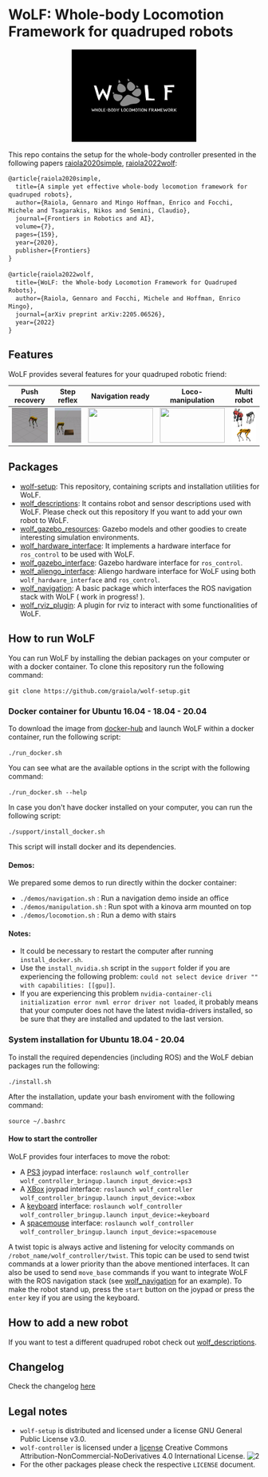 # WoLF: Whole-body Locomotion Framework for quadruped robots

<p align="center">
  <img src="docs/wolf-logo.jpeg" width="250" height="185" />
</p>

This repo contains the setup for the whole-body controller presented in the following papers [raiola2020simple](https://hal.archives-ouvertes.fr/hal-03005133/document), [raiola2022wolf](https://arxiv.org/pdf/2205.06526.pdf): 

```
@article{raiola2020simple,
  title={A simple yet effective whole-body locomotion framework for quadruped robots},
  author={Raiola, Gennaro and Mingo Hoffman, Enrico and Focchi, Michele and Tsagarakis, Nikos and Semini, Claudio},
  journal={Frontiers in Robotics and AI},
  volume={7},
  pages={159},
  year={2020},
  publisher={Frontiers}
}

@article{raiola2022wolf,
  title={WoLF: the Whole-body Locomotion Framework for Quadruped Robots},
  author={Raiola, Gennaro and Focchi, Michele and Hoffman, Enrico Mingo},
  journal={arXiv preprint arXiv:2205.06526},
  year={2022}
}
```

## Features

WoLF provides several features for your quadruped robotic friend:

<div align="center">

|  Push recovery |  Step reflex | Navigation ready  | Loco-manipulation  | Multi robot  |
|:-:|:-:|:-:|:-:|:-:|
|  <img src="docs/push_recovery.gif" width="130" height="70" /> |   <img src="docs/step_reflex.gif" width="130" height="70" />  | <img src="docs/spot_navigation.gif" width="130" height="70" />  | <img src="docs/spot_arm.gif" width="130" height="70" />  | <img src="docs/robots.png" width="120" height="70" />  |

</div>

## Packages

- [wolf-setup](https://github.com/graiola/wolf-setup): This repository, containing scripts and installation utilities for WoLF.
- [wolf_descriptions](https://github.com/graiola/wolf_descriptions): It contains robot and sensor descriptions used with WoLF. Please check out this repository If you want to add your own robot to WoLF.
- [wolf_gazebo_resources](https://github.com/graiola/wolf_gazebo_resources): Gazebo models and other goodies to create interesting simulation environments.
- [wolf_hardware_interface](https://github.com/graiola/wolf_hardware_interface): It implements a hardware interface for `ros_control` to be used with WoLF.
- [wolf_gazebo_interface](https://github.com/graiola/wolf_gazebo_interface): Gazebo hardware interface for `ros_control`.
- [wolf_aliengo_interface](https://github.com/graiola/wolf_aliengo_interface): Aliengo hardware interface for WoLF using both `wolf_hardware_interface` and `ros_control`.
- [wolf_navigation](https://github.com/graiola/wolf_navigation): A basic package which interfaces the ROS navigation stack with WoLF ( work in progress! ).
- [wolf_rviz_plugin](https://github.com/graiola/wolf_rviz_plugin): A plugin for rviz to interact with some functionalities of WoLF.

## How to run WoLF

You can run WoLF by installing the debian packages on your computer or with a docker container. To clone this repository run the following command:

`git clone https://github.com/graiola/wolf-setup.git`

### Docker container for Ubuntu 16.04 - 18.04 - 20.04

To download the image from [docker-hub](https://hub.docker.com/r/serger87/wolf-app) and launch WoLF within a docker container, run the following script:

`./run_docker.sh`

You can see what are the available options in the script with the following command:

`./run_docker.sh --help`

In case you don't have docker installed on your computer, you can run the following script:

`./support/install_docker.sh`

This script will install docker and its dependencies.

#### Demos:

We prepared some demos to run directly within the docker container:

- `./demos/navigation.sh` : Run a navigation demo inside an office
- `./demos/manipulation.sh` : Run spot with a kinova arm mounted on top
- `./demos/locomotion.sh` : Run a demo with stairs

#### Notes:

- It could be necessary to restart the computer after running `install_docker.sh`.
- Use the `install_nvidia.sh` script in the `support` folder  if you are experiencing the following problem: `could not select device driver "" with capabilities: [[gpu]]`. 
- If you are experiencing this problem `nvidia-container-cli initialization error nvml error driver not loaded`, it probably means that your computer does not have the latest nvidia-drivers installed, so be sure that they are installed and updated to the last version.

### System installation for Ubuntu 18.04 - 20.04

To install the required dependencies (including ROS) and the WoLF debian packages run the following:

`./install.sh`

After the installation, update your bash enviroment with the following command:

`source ~/.bashrc`

#### How to start the controller

WoLF provides four interfaces to move the robot:

- A [PS3](docs/ps3.png) joypad interface: `roslaunch wolf_controller wolf_controller_bringup.launch input_device:=ps3`
- A [XBox](docs/xbox.jpeg) joypad interface: `roslaunch wolf_controller wolf_controller_bringup.launch input_device:=xbox`
- A [keyboard](docs/keyboard.png) interface: `roslaunch wolf_controller wolf_controller_bringup.launch input_device:=keyboard`
- A [spacemouse](docs/spacemouse.pdf) interface: `roslaunch wolf_controller wolf_controller_bringup.launch input_device:=spacemouse`

A twist topic is always active and listening for velocity commands on `/robot_name/wolf_controller/twist`. This topic can be used to send twist commands at a lower priority than the above mentioned interfaces.
It can also be used to send `move_base` commands if you want  to integrate WoLF with the ROS navigation stack (see [wolf_navigation](https://github.com/graiola/wolf_navigation) for an example).
To make the robot stand up, press the `start` button on the joypad or press the `enter` key if you are using the keyboard.

## How to add a new robot

If you want to test a different quadruped robot check out [wolf_descriptions](https://github.com/graiola/wolf_descriptions).

## Changelog

Check the changelog [here](CHANGELOG.md)

## Legal notes

- `wolf-setup` is distributed and licensed under a license GNU General Public License v3.0.
- `wolf-controller` is licensed under a [license]("http://creativecommons.org/licenses/by-nc-nd/4.0/") Creative Commons Attribution-NonCommercial-NoDerivatives 4.0 International License</a>.
![2](https://i.creativecommons.org/l/by-nc-nd/4.0/88x31.png)
- For the other packages please check the respective `LICENSE` document.
